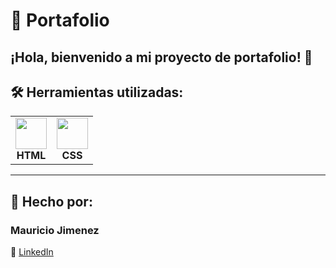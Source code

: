 # 📁 Portafolio  

## ¡Hola, bienvenido a mi proyecto de portafolio! 🚀  


## 🛠 Herramientas utilizadas:  

<table>
  <tr>
    <td align="center"><img src="https://cdn.jsdelivr.net/gh/devicons/devicon/icons/html5/html5-original.svg" width="50"/><br><b>HTML</b></td>
    <td align="center"><img src="https://cdn.jsdelivr.net/gh/devicons/devicon/icons/css3/css3-original.svg" width="50"/><br><b>CSS</b></td>
  </tr>
</table>

---

## 👤 Hecho por:  

### **Mauricio Jimenez**  

🔗 [LinkedIn](https://www.linkedin.com/in/angel-mauricio-jimenez-cervantes-188012259/)  
